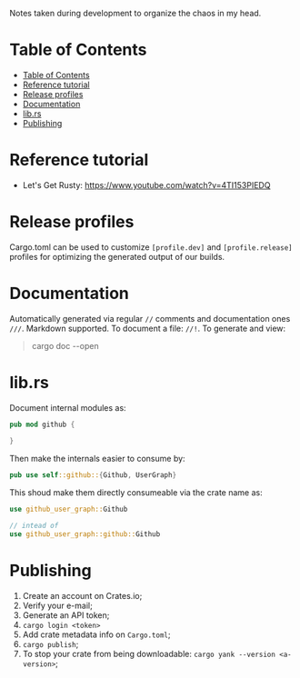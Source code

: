 Notes taken during development to organize the chaos in my head.

# Table of Contents
<!-- TOC -->

- [Table of Contents](#table-of-contents)
- [Reference tutorial](#reference-tutorial)
- [Release profiles](#release-profiles)
- [Documentation](#documentation)
- [lib.rs](#librs)
- [Publishing](#publishing)

<!-- /TOC -->

# Reference tutorial
* Let's Get Rusty: https://www.youtube.com/watch?v=4TI153PIEDQ

# Release profiles
Cargo.toml can be used to customize `[profile.dev]` and `[profile.release]` profiles for optimizing the generated output of our builds.

# Documentation
Automatically generated via regular `//` comments and documentation ones `///`. Markdown supported. To document a file: `//!`. To generate and view:
> cargo doc --open

# lib.rs
Document internal modules as:
```rust
pub mod github {
    
} 
```

Then make the internals easier to consume by:
```rust
pub use self::github::{Github, UserGraph}
```

This shoud make them directly consumeable via the crate name as:
```rust
use github_user_graph::Github

// intead of
use github_user_graph::github::Github
```

# Publishing
1. Create an account on Crates.io;
1. Verify your e-mail;
1. Generate an API token;
1. `cargo login <token>`
1. Add crate metadata info on `Cargo.toml`;
1. `cargo publish`;
1. To stop your crate from being downloadable: `cargo yank --version <a-version>`;
